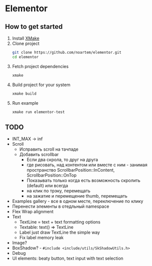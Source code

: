 # Elementor

## How to get started

1. Install [XMake](https://xmake.io)
2. Clone project
    ```bash
    git clone https://github.com/noartem/elementor.git
    cd elementor
    ```
3. Fetch project dependencies
    ```bash
    xmake
    ```
4. Build project for your system
    ```bash
    xmake build
    ```
5. Run example
    ```bash
    xmake run elementor-test
    ```

## TODO

* INT_MAX -> inf
* Scroll
    * Исправить scroll на тачпаде
    * Добавить scrollbar
        * Если два скрола, то друг на друга
        * где рисовать, над контентом или вместе с ним - занимая пространство
          ScrollbarPosition::InContent, ScrollbarPosition::OnTop
        * Показывать только когда есть возможность скролить (default)  или всегда
        * на клик по трэку, перемещать
        * на зажатие и перемещение thumb, перемещать
* Examples gallery - все в одном месте, переключение по клику
* Перенести элементы в отедльный namespace
* Flex Wrap alignment
* Text
    * TextLine = text + text formatting options
    * Textable: text() => TextLine
    * Label just draw TextLine the simple way
    * Fix label memory leak
* Image?
* BoxShadow? - `#include <include/utils/SkShadowUtils.h>`
* Debug
* UI elements: beaty button, text input with text selection

